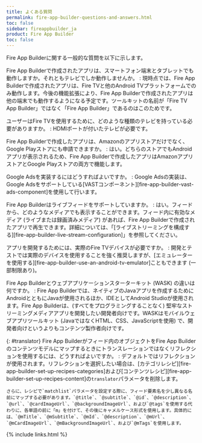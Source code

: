 ```yaml
---
title: よくある質問
permalink: fire-app-builder-questions-and-answers.html
toc: false
sidebar: fireappbuilder_ja
product: Fire App Builder
toc: false
---
```


Fire App Builderに関する一般的な質問を以下に示します。 

Fire App Builderで作成されたアプリは、スマートフォン端末とタブレットでも動作しますか。それともテレビでしか動作しませんか。
:   現時点では、Fire App Builderで作成されたアプリは、Fire TVと他のAndroid TVプラットフォームでのみ動作します。今後の機能拡張により、Fire App Builderで作成されたアプリは他の端末でも動作するようになる予定です。ツールキットの名前が「Fire TV App Builder」ではなく「Fire App Builder」であるのはこのためです。

ユーザーはFire TVを使用するために、どのような種類のテレビを持っている必要がありますか。
:   HDMIポートが付いたテレビが必要です。

Fire App Builderで作成したアプリは、Amazonのアプリストアだけでなく、Google Playストアにも申請できますか。
:   はい。どちらのストアでもAndroidアプリが表示されるため、Fire App Builderで作成したアプリはAmazonアプリストアとGoogle Playストアの両方で機能します。

Google Adsを実装するにはどうすればよいですか。
:   Google Adsの実装は、Google Adsをサポートしている[VASTコンポーネント][fire-app-builder-vast-ads-component]を使用して行います。

Fire App Builderはライブフィードをサポートしていますか。
:   はい。フィードから、どのようなメディアでも表示することができます。フィード内に有効なメディア (ライブまたは録画済みメディア) があれば、Fire App Builderで作成されたアプリで再生できます。詳細については、「[ライブストリーミングを構成する][fire-app-builder-live-stream-configuration]」を参照してください。

アプリを開発するためには、実際のFire TVデバイスが必要ですか。
:   開発とテストでは実際のデバイスを使用することを強く推奨しますが、[エミュレーターを使用する][fire-app-builder-use-an-android-tv-emulator]こともできます (一部制限あり)。

Fire App Builderとウェブアプリケーションスターターキット (WASK) の違いは何ですか。
:   Fire App Builderでは、ネイティブのJavaアプリを作成するためにAndroidとともにJavaが使用されるほか、IDEとしてAndroid Studioが使用されます。Fire App Builderは、(すべてをプログラミングすることなく) 堅牢なストリーミングメディアアプリを開発したい開発者向けです。WASKはモバイルウェブアプリツールキット (JavaではなくHTML、CSS、JavaScriptを使用) で、開発者向けというよりもコンテンツ製作者向けです。

{: #translator}
Fire App Builderがフィード内のオブジェクトをFire App Builderのコンテンツモデルにマップするときにトランスレーションではなくリフレクションを使用するには、どうすればよいですか。
:   デフォルトではリフレクションが使用されます。リフレクションを選択したい場合は、[カテゴリレシピ][fire-app-builder-set-up-recipes-categories]および[コンテンツレシピ][fire-app-builder-set-up-recipes-content]の`translator`パラメータを削除します。 
    
    さらに、レシピで`matchlist`パラメータを設定する際に、フィード要素名を少し異なる名前にマップする必要があります。`@title`、`@subtitle`、`@id`、`@description`、`@url`、`@cardImageUrl`、`@backgroundImageUrl`、および`@tags`を使用する代わりに、各単語の前に「m」を付けて、その後にキャメルケース形式を使用します。具体的には、`@mTitle`、`@mSubtitle`、`@mId`、`@description`、`@mUrl`、`@mCardImageUrl`、`@mBackgroundImageUrl`、および`@mTags`を使用します。

{% include links.html %}
